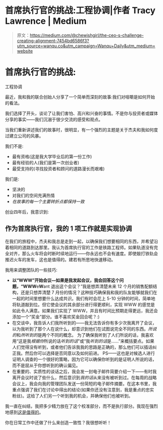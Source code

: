# 首席执行官的挑战:工程协调|作者 Tracy Lawrence | Medium

> 原文：<https://medium.com/@chewishgirl/the-ceo-s-challenge-creating-alignment-7454bd6586f3?utm_source=wanqu.co&utm_campaign=Wanqu+Daily&utm_medium=website>

# 首席执行官的挑战:
工程协调



最近，我和我的联合创始人分享了一个简单而深刻的故事:我们对咀嚼是如何开始的看法。

我们选择了开头，谈论了让我们害怕、高兴和兴奋的事情。不是你与投资者或媒体分享的事实——我们沉溺于很少交流的感受和观点。

当我们重新讲述我们的故事时，很明显，有一个强烈的主题是关于杰夫和我如何度过建立公司的风暴。

我们不是:

*   最有资格(这是我大学毕业后的第一份工作)
*   最有经验的人(我们是第一次创业者)
*   最受支持的(寻找投资者和顾问的道路漫长而艰难)

我们是:

*   坚决的
*   对我们的空间充满热情
*   *在故事的每一个主要转折点都保持一致*

创业四年后，我意识到:

## 作为首席执行官，我的 1 项工作就是实现协调

在我们的旅程中，杰夫和我总是走到一起，以确保我们想要相同的东西，并希望沿着相同的道路到达那里。我认为首席执行官的工作是铁路工程师。如果轨道没有完全对齐，那么火车将会时断时续地运行——你永远也不会有速度。即使敲打铁轨会推迟火车的发车，这也是值得的。建若有所思地快速移动。

我用来调整团队的一些技巧:

*   **以“WWW”**开始会议—如果是我发起会议，我会回答这个问题，“**W**W**W**e**W**ant 退出这个会议？”我是想弄清楚未来 12 个月的销售配额结构，还是只想弄清楚 7 月份的情况？这种技巧确保我和我的队友能够就我们在一起的时间里想要什么达成共识。我们有时会花上 5-10 分钟的时间，简单地将轨道敲到位。但它使会议的其余部分进行得更顺利，实现 WWW 的感觉是如此令人满意。如果我们实现了 WWW，并且有时间比预期走得更远，我还会添加一个“奖金”部分。谁不喜欢奖金回合呢？:)
*   在交谈中，我告诉人们我所听到的——我无法告诉你有多少次我离开了会议，以为我听到了那个人在说什么，却意识到他们在试图说完全不同的东西。*所说的*和*所听到的*是两个不同的概念。
    为了确保我听到了人们所说的话，我喜欢用“这是我*根据你*所说的话*听到的话*”或“我*听到的话*是……”来概括要点。如果人们觉得没有听到，或者他们告诉我我的思路是正确的，那么他们可以插话纠正我。然后你可以选择是否同意以及如何前进。
    PS——这也是对候选人进行证明人调查的一个很好的策略，因为它可以确保你听到的是证明人所说的话，而不是屈从于你想听到的确认偏见。
*   在重要的、实质性的谈话之后，我会发一封电子邮件简要介绍一下——有时我离开会议时说了些什么，然后意识到*我的话*从来没有被听到过。在每周的战略会议上，我会向我的管理团队发送一份简短的电子邮件摘要。在这本书里，我重点强调了我们在讨论中得出的结论(如果你还没有注意到，我是重点的忠实粉丝)。这给了人们另一个听到我的机会，并确保他们也被听到。

我一直在纠结，我把多少精力放在了这个校准部分，而不是执行部分。我现在强烈地感到[这是值得的](https://www.youtube.com/watch?v=Ta9K22D0o5Q)。

你在日常工作中还做了什么来创造一致性？我很想听听！

